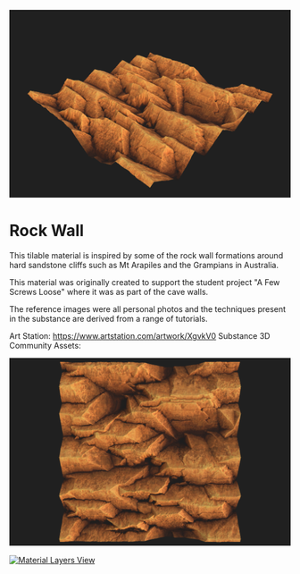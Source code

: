 [![Perspective View](RockyWall_Perspective.png 'Perspective View')](RockyWall_Perspective.png)

# Rock Wall

This tilable material is inspired by some of the rock wall formations around hard sandstone cliffs such as Mt Arapiles and the Grampians in Australia.

This material was originally created to support the student project "A Few Screws Loose" where it was as part of the cave walls.

The reference images were all personal photos and the techniques present in the substance are derived from a range of tutorials.

Art Station: https://www.artstation.com/artwork/XgvkV0
Substance 3D Community Assets: 

[![Top Orthographic View](RockyWall_Top.png 'Top Orthographic View')](RockyWall_Top.png)

[![Material Layers View](MaterialLayers.png 'Material Layers View')](MaterialLayers.png)
